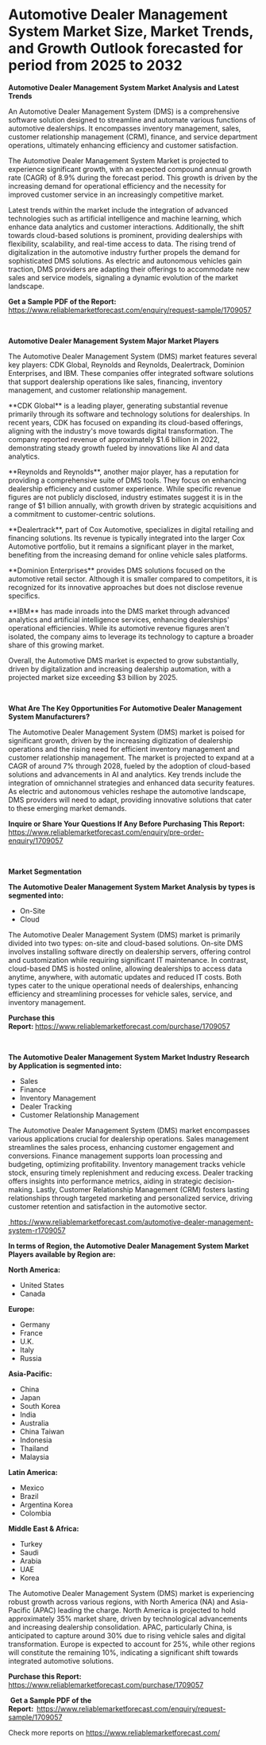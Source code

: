 <p><h1>Automotive Dealer Management System Market Size, Market Trends, and Growth Outlook forecasted for period from 2025 to 2032</h1></p><p><strong>Automotive Dealer Management System Market Analysis and Latest Trends</strong></p>
<p><p>An Automotive Dealer Management System (DMS) is a comprehensive software solution designed to streamline and automate various functions of automotive dealerships. It encompasses inventory management, sales, customer relationship management (CRM), finance, and service department operations, ultimately enhancing efficiency and customer satisfaction.</p><p>The Automotive Dealer Management System Market is projected to experience significant growth, with an expected compound annual growth rate (CAGR) of 8.9% during the forecast period. This growth is driven by the increasing demand for operational efficiency and the necessity for improved customer service in an increasingly competitive market. </p><p>Latest trends within the market include the integration of advanced technologies such as artificial intelligence and machine learning, which enhance data analytics and customer interactions. Additionally, the shift towards cloud-based solutions is prominent, providing dealerships with flexibility, scalability, and real-time access to data. The rising trend of digitalization in the automotive industry further propels the demand for sophisticated DMS solutions. As electric and autonomous vehicles gain traction, DMS providers are adapting their offerings to accommodate new sales and service models, signaling a dynamic evolution of the market landscape.</p></p>
<p><strong>Get a Sample PDF of the Report:&nbsp;</strong> <a href="https://www.reliablemarketforecast.com/enquiry/request-sample/1709057?utm_campaign=1134&utm_medium=2&utm_source=Github&utm_content=ia&utm_term=10012025&utm_id=automotive-dealer-management-system">https://www.reliablemarketforecast.com/enquiry/request-sample/1709057</a></p>
<p>&nbsp;</p>
<p><strong>Automotive Dealer Management System Major Market Players</strong></p>
<p><p>The Automotive Dealer Management System (DMS) market features several key players: CDK Global, Reynolds and Reynolds, Dealertrack, Dominion Enterprises, and IBM. These companies offer integrated software solutions that support dealership operations like sales, financing, inventory management, and customer relationship management.</p><p>**CDK Global** is a leading player, generating substantial revenue primarily through its software and technology solutions for dealerships. In recent years, CDK has focused on expanding its cloud-based offerings, aligning with the industry's move towards digital transformation. The company reported revenue of approximately $1.6 billion in 2022, demonstrating steady growth fueled by innovations like AI and data analytics.</p><p>**Reynolds and Reynolds**, another major player, has a reputation for providing a comprehensive suite of DMS tools. They focus on enhancing dealership efficiency and customer experience. While specific revenue figures are not publicly disclosed, industry estimates suggest it is in the range of $1 billion annually, with growth driven by strategic acquisitions and a commitment to customer-centric solutions.</p><p>**Dealertrack**, part of Cox Automotive, specializes in digital retailing and financing solutions. Its revenue is typically integrated into the larger Cox Automotive portfolio, but it remains a significant player in the market, benefiting from the increasing demand for online vehicle sales platforms. </p><p>**Dominion Enterprises** provides DMS solutions focused on the automotive retail sector. Although it is smaller compared to competitors, it is recognized for its innovative approaches but does not disclose revenue specifics. </p><p>**IBM** has made inroads into the DMS market through advanced analytics and artificial intelligence services, enhancing dealerships' operational efficiencies. While its automotive revenue figures aren't isolated, the company aims to leverage its technology to capture a broader share of this growing market.</p><p>Overall, the Automotive DMS market is expected to grow substantially, driven by digitalization and increasing dealership automation, with a projected market size exceeding $3 billion by 2025.</p></p>
<p>&nbsp;</p>
<p><strong>What Are The Key Opportunities For Automotive Dealer Management System Manufacturers?</strong></p>
<p><p>The Automotive Dealer Management System (DMS) market is poised for significant growth, driven by the increasing digitization of dealership operations and the rising need for efficient inventory management and customer relationship management. The market is projected to expand at a CAGR of around 7% through 2028, fueled by the adoption of cloud-based solutions and advancements in AI and analytics. Key trends include the integration of omnichannel strategies and enhanced data security features. As electric and autonomous vehicles reshape the automotive landscape, DMS providers will need to adapt, providing innovative solutions that cater to these emerging market demands.</p></p>
<p><strong>Inquire or Share Your Questions If Any Before Purchasing This Report:</strong> <a href="https://www.reliablemarketforecast.com/enquiry/pre-order-enquiry/1709057?utm_campaign=1134&utm_medium=2&utm_source=Github&utm_content=ia&utm_term=10012025&utm_id=automotive-dealer-management-system">https://www.reliablemarketforecast.com/enquiry/pre-order-enquiry/1709057</a></p>
<p>&nbsp;</p>
<p><strong>Market Segmentation</strong></p>
<p><strong>The Automotive Dealer Management System Market Analysis by types is segmented into:</strong></p>
<p><ul><li>On-Site</li><li>Cloud</li></ul></p>
<p><p>The Automotive Dealer Management System (DMS) market is primarily divided into two types: on-site and cloud-based solutions. On-site DMS involves installing software directly on dealership servers, offering control and customization while requiring significant IT maintenance. In contrast, cloud-based DMS is hosted online, allowing dealerships to access data anytime, anywhere, with automatic updates and reduced IT costs. Both types cater to the unique operational needs of dealerships, enhancing efficiency and streamlining processes for vehicle sales, service, and inventory management.</p></p>
<p><strong>Purchase this Report:&nbsp;</strong><a href="https://www.reliablemarketforecast.com/purchase/1709057?utm_campaign=1134&utm_medium=2&utm_source=Github&utm_content=ia&utm_term=10012025&utm_id=automotive-dealer-management-system">https://www.reliablemarketforecast.com/purchase/1709057</a></p>
<p>&nbsp;</p>
<p><strong>The Automotive Dealer Management System Market Industry Research by Application is segmented into:</strong></p>
<p><ul><li>Sales</li><li>Finance</li><li>Inventory Management</li><li>Dealer Tracking</li><li>Customer Relationship Management</li></ul></p>
<p><p>The Automotive Dealer Management System (DMS) market encompasses various applications crucial for dealership operations. Sales management streamlines the sales process, enhancing customer engagement and conversions. Finance management supports loan processing and budgeting, optimizing profitability. Inventory management tracks vehicle stock, ensuring timely replenishment and reducing excess. Dealer tracking offers insights into performance metrics, aiding in strategic decision-making. Lastly, Customer Relationship Management (CRM) fosters lasting relationships through targeted marketing and personalized service, driving customer retention and satisfaction in the automotive sector.</p></p>
<p><a href="https://www.reliablemarketforecast.com/automotive-dealer-management-system-r1709057?utm_campaign=1134&utm_medium=2&utm_source=Github&utm_content=ia&utm_term=10012025&utm_id=automotive-dealer-management-system">&nbsp;https://www.reliablemarketforecast.com/automotive-dealer-management-system-r1709057</a></p>
<p><strong>In terms of Region, the Automotive Dealer Management System Market Players available by Region are:</strong></p>
<p>
    <p> <strong> North America: </strong>
        <ul>
            <li>United States</li>
            <li>Canada</li>
        </ul>
        </p> 
    <p> <strong> Europe: </strong>
        <ul>
            <li>Germany</li>
            <li>France</li>
            <li>U.K.</li>
            <li>Italy</li>
            <li>Russia</li>
        </ul>
        </p> 
    <p> <strong> Asia-Pacific: </strong>
        <ul>
            <li>China</li>
            <li>Japan</li>
            <li>South Korea</li>
            <li>India</li>
            <li>Australia</li>
            <li>China Taiwan</li>
            <li>Indonesia</li>
            <li>Thailand</li>
            <li>Malaysia</li>
        </ul>
        </p> 
    <p> <strong> Latin America: </strong>
        <ul>
            <li>Mexico</li>
            <li>Brazil</li>
            <li>Argentina Korea</li>
            <li>Colombia</li>
        </ul>
        </p> 
    <p> <strong> Middle East & Africa: </strong>
        <ul>
            <li>Turkey</li>
            <li>Saudi</li>
            <li>Arabia</li>
            <li>UAE</li>
            <li>Korea</li>
        </ul>
    </p>
    </p>
<p><p>The Automotive Dealer Management System (DMS) market is experiencing robust growth across various regions, with North America (NA) and Asia-Pacific (APAC) leading the charge. North America is projected to hold approximately 35% market share, driven by technological advancements and increasing dealership consolidation. APAC, particularly China, is anticipated to capture around 30% due to rising vehicle sales and digital transformation. Europe is expected to account for 25%, while other regions will constitute the remaining 10%, indicating a significant shift towards integrated automotive solutions.</p></p>
<p><strong>Purchase this Report: </strong><a href="https://www.reliablemarketforecast.com/purchase/1709057?utm_campaign=1134&utm_medium=2&utm_source=Github&utm_content=ia&utm_term=10012025&utm_id=automotive-dealer-management-system">https://www.reliablemarketforecast.com/purchase/1709057</a></p>
<p>&nbsp;<strong>Get a Sample PDF of the Report:&nbsp;&nbsp;</strong><a href="https://www.reliablemarketforecast.com/enquiry/request-sample/1709057?utm_campaign=1134&utm_medium=2&utm_source=Github&utm_content=ia&utm_term=10012025&utm_id=automotive-dealer-management-system">https://www.reliablemarketforecast.com/enquiry/request-sample/1709057</a></p>
<p><strong></strong></p>
<p>Check more reports on <a href="https://www.reliablemarketforecast.com/?utm_campaign=1134&utm_medium=2&utm_source=Github&utm_content=ia&utm_term=10012025&utm_id=automotive-dealer-management-system">https://www.reliablemarketforecast.com/</a></p>